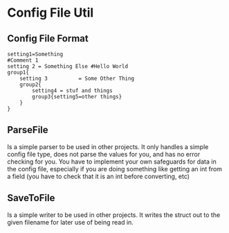 
# Config File Util

## Config File Format

```
setting1=Something
#Comment 1
setting 2 = Something Else #Hello World
group1{
	setting 3          = Some Other Thing
	group2{
		setting4 = stuf and things
		group3{setting5=other things}
	}
}
```

## ParseFile

Is a simple parser to be used in other projects. It only handles a simple config file type, does not parse the values for you, and has no error checking for you. You have to implement your own safeguards for data in the config file, especially if you are doing something like getting an int from a field (you have to check that it is an int before converting, etc)

## SaveToFile

Is a simple writer to be used in other projects. It writes the struct out to the given filename for later use of being read in.